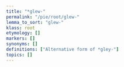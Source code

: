 ```yaml
---
title: "*glew-"
permalink: "/pie/root/glew-"
lemma_to_sort: "glew-"
klass: root
etymology: []
markers: []
synonyms: []
definitions: ["Alternative form of *gley-"]
topics: []
---
```

